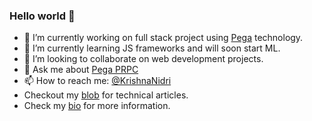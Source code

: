### Hello world 👋

- 🔭 I’m currently working on full stack project using [Pega](https://www.pega.com/products/pega-platform) technology.
- 🌱 I’m currently learning JS frameworks and will soon start ML.
- 👯 I’m looking to collaborate on web development projects.
- 💬 Ask me about [Pega PRPC](https://www.pega.com/products/pega-platform)
- 📫 How to reach me: [@KrishnaNidri](https://twitter.com/KrishnaNidri)
- Checkout my [blob](https://blog.nidri.dev) for technical articles.
- Check my [bio](https://nidri.github.io) for more information.
<!--
**nidri/nidri** is a ✨ _special_ ✨ repository because its `README.md` (this file) appears on your GitHub profile.

Here are some ideas to get you started:

- 🔭 I’m currently working on ...
- 🌱 I’m currently learning ...
- 👯 I’m looking to collaborate on ...
- 🤔 I’m looking for help with ...
- 💬 Ask me about ...
- 📫 How to reach me: ...
- 😄 Pronouns: ...
- ⚡ Fun fact: ...
-->
